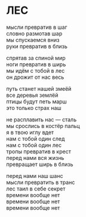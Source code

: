 # ЛЕС

мысли превратив в шаг\
словно размотав шар\
мы спускаемся вниз\
руки превратив в близь

спрятав за спиной мир\
ноги превратив в ширь\
мы идём с тобой в лес\
он дрожит от нас весь

путь станет нашей змеёй\
все деревья землёй\
птицы будут петь марш\
это только страх наш

не расплавить нас — сталь\
мы срослись в костёр пальц\
я в твою иглу вдет\
нам с тобой один след\
нам с тобой один лес\
тропы превратив в крест\
перед нами вся жизнь\
превращает ширь в близь

перед нами наш шанс\
мысли превратить в транс\
лес таил в себе секрет\
времени вообще нет\
времени вообще нет\
времени вообще нет
